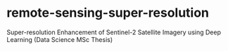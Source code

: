 # remote-sensing-super-resolution
Super-resolution Enhancement of Sentinel-2 Satellite Imagery using Deep Learning (Data Science MSc Thesis)

